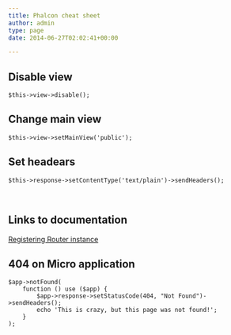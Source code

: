 ```yaml
---
title: Phalcon cheat sheet
author: admin
type: page
date: 2014-06-27T02:02:41+00:00

---
```

## Disable view

`$this->view->disable();`

## Change main view

 `$this->view->setMainView('public');`

## Set headears

`$this->response->setContentType('text/plain')->sendHeaders();`

&nbsp;

## Links to documentation

[Registering Router instance](http://docs.phalconphp.com/en/latest/reference/routing.html#registering-router-instance)

## 404 on Micro application

```
$app->notFound(
    function () use ($app) {
        $app->response->setStatusCode(404, "Not Found")->sendHeaders();
        echo 'This is crazy, but this page was not found!';
    }
);
```